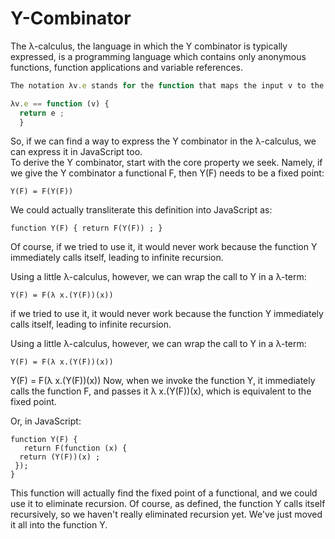 # Y-Combinator
The λ-calculus, the language in which the Y combinator is typically expressed, is a programming language which contains only anonymous functions, function applications and variable references.  

```js
The notation λv.e stands for the function that maps the input v to the output e. JavaScript supports anonymous functions:

λv.e == function (v) { 
  return e ; 
  }
```


So, if we can find a way to express the Y combinator in the λ-calculus, we can express it in JavaScript too.   
To derive the Y combinator, start with the core property we seek. Namely, if we give the Y combinator a functional F, then Y(F) needs to be a fixed point:

`Y(F) = F(Y(F))`  

We could actually transliterate this definition into JavaScript as:   

`function Y(F) { return F(Y(F)) ; }`

Of course, if we tried to use it, it would never work because the function Y immediately calls itself, leading to infinite recursion.

Using a little λ-calculus, however, we can wrap the call to Y in a λ-term:

`Y(F) = F(λ x.(Y(F))(x))`  

if we tried to use it, it would never work because the function Y immediately calls itself, leading to infinite recursion.

Using a little λ-calculus, however, we can wrap the call to Y in a λ-term:

`Y(F) = F(λ x.(Y(F))(x))`

Y(F) = F(λ x.(Y(F))(x))
Now, when we invoke the function Y, it immediately calls the function F, and passes it λ x.(Y(F))(x), which is equivalent to the fixed point.

Or, in JavaScript:
```
function Y(F) { 
   return F(function (x) { 
  return (Y(F))(x) ; 
 }); 
}
```
This function will actually find the fixed point of a functional, and we could use it to eliminate recursion. Of course, as defined, the function Y calls itself recursively, so we haven't really eliminated recursion yet. We've just moved it all into the function Y.
